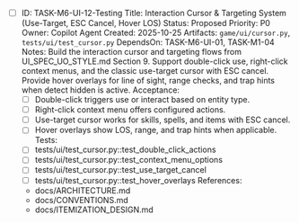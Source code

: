 - [ ] ID: TASK-M6-UI-12-Testing
  Title: Interaction Cursor & Targeting System (Use-Target, ESC Cancel, Hover LOS)
  Status: Proposed
  Priority: P0
  Owner: Copilot Agent
  Created: 2025-10-25
  Artifacts: `game/ui/cursor.py`, `tests/ui/test_cursor.py`
  DependsOn: TASK-M6-UI-01, TASK-M1-04
  Notes:
  Build the interaction cursor and targeting flows from UI_SPEC_UO_STYLE.md Section 9.
  Support double-click use, right-click context menus, and the classic use-target cursor with ESC cancel.
  Provide hover overlays for line of sight, range checks, and trap hints when detect hidden is active.
  Acceptance:
  - [ ] Double-click triggers use or interact based on entity type.
  - [ ] Right-click context menu offers configured actions.
  - [ ] Use-target cursor works for skills, spells, and items with ESC cancel.
  - [ ] Hover overlays show LOS, range, and trap hints when applicable.
  Tests:
  - [ ] tests/ui/test_cursor.py::test_double_click_actions
  - [ ] tests/ui/test_cursor.py::test_context_menu_options
  - [ ] tests/ui/test_cursor.py::test_use_target_cancel
  - [ ] tests/ui/test_cursor.py::test_hover_overlays
  References:
  - docs/ARCHITECTURE.md
  - docs/CONVENTIONS.md
  - docs/ITEMIZATION_DESIGN.md
